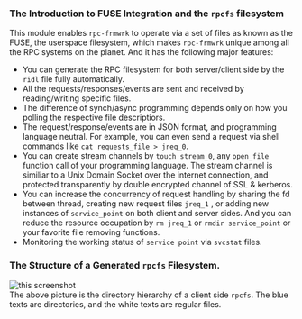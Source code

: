 ### The Introduction to FUSE Integration and the `rpcfs` filesystem
This module enables `rpc-frmwrk` to operate via a set of files as known as the FUSE, the userspace filesystem, which makes `rpc-frmwrk` unique among all the RPC systems on the planet. And it has the following major features:
  * You can generate the RPC filesystem for both server/client side by the `ridl` file fully automatically.
  * All the requests/responses/events are sent and received by reading/writing specific files.
  * The difference of synch/async programming depends only on how you polling the respective file descriptiors. 
  * The request/response/events are in JSON format, and programming language neutral.
    For example, you can even send a request via shell commands like `cat requests_file > jreq_0`. 
  * You can create stream channels by `touch stream_0`, any `open_file` function call of your programming language.
    The stream channel is similiar to a Unix Domain Socket over the internet connection, and protected
    transparently by double encrypted channel of SSL & kerberos.
  * You can increase the concurrency of request handling by sharing the fd between thread, 
    creating new request files `jreq_1` , or adding new instances of `service_point` on both client and server sides.
    And you can reduce the resource occupation by `rm jreq_1` or `rmdir service_point` or your favorite file removing functions. 
  * Monitoring the working status of `service point` via `svcstat` files.

### The Structure of a Generated `rpcfs` Filesystem.
![this screenshot](https://github.com/zhiming99/rpc-frmwrk/blob/master/pics/rpcfs-cli.png)   
The above picture is the directory hierarchy of a client side `rpcfs`. The blue texts are directories, and the white texts are regular files.

### 

  
